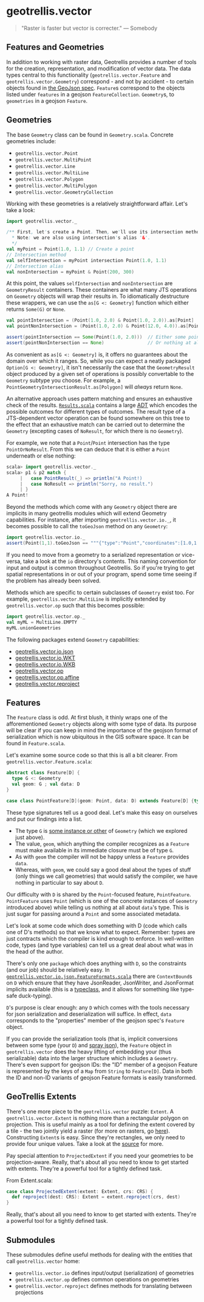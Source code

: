 # geotrellis.vector

>"Raster is faster but vector is correcter."
— Somebody

## Features and Geometries

In addition to working with raster data, Geotrellis provides
a number of tools for the creation, representation, and
modification of vector data. The data types central to this
functionality (`geotrellis.vector.Feature` and
`geotrellis.vector.Geometry`) correspond - and not by accident -
to certain objects found in [the GeoJson
spec](http://geojson.org/geojson-spec.html). `Feature`s
correspond to the objects listed  under `features` in a
geojson `FeatureCollection`. `Geometry`s, to `geometries`
in a geojson `Feature`.

## Geometries

The base `Geometry` class can be found in `Geometry.scala`.
Concrete geometries include:
- `geotrellis.vector.Point`
- `geotrellis.vector.MultiPoint`
- `geotrellis.vector.Line`
- `geotrellis.vector.MultiLine`
- `geotrellis.vector.Polygon`
- `geotrellis.vector.MultiPolygon`
- `geotrellis.vector.GeometryCollection`

Working with these geometries is a relatively straightforward
affair. Let's take a look:

```scala
import geotrellis.vector._

/** First, let's create a Point. Then, we'll use its intersection method.
  * Note: we are also using intersection's alias '&'.
  */
val myPoint = Point(1.0, 1.1) // Create a point
// Intersection method
val selfIntersection = myPoint intersection Point(1.0, 1.1)
// Intersection alias
val nonIntersection = myPoint & Point(200, 300)
```

At this point, the values `selfIntersection` and `nonIntersection`
are `GeometryResult` containers. These containers are what many JTS
operations on `Geometry` objects will wrap their results in.
To idiomatically destructure these wrappers, we can use the
`as[G <: Geometry]` function which either returns `Some(G)` or `None`.

```scala
val pointIntersection = (Point(1.0, 2.0) & Point(1.0, 2.0)).as[Point]
val pointNonIntersection = (Point(1.0, 2.0) & Point(12.0, 4.0)).as[Point]

assert(pointIntersection == Some(Point(1.0, 2.0)))  // Either some point
assert(pointNonIntersection == None)                // Or nothing at all
```

As convenient as `as[G <: Geometry]` is, it offers no guarantees about
the domain over which it ranges. So, while you can expect a neatly
packaged `Option[G <: Geometry]`, it isn't necessarily the case that the
`GeometryResult` object produced by a given set of operations is
possibly convertable to the `Geometry` subtype you choose. For example,
a `PointGeometryIntersectionResult.as[Polygon]` will *always* return
`None`.

An alternative approach uses pattern matching and ensures an exhaustive
check of the results.
[`Results.scala`](../../vector/src/main/scala/geotrellis/engine/Results.scala)
contains a large
[ADT](https://en.wikipedia.org/wiki/Algebraic_data_type) which encodes
the possible outcomes for different types of outcomes. The result type of
a JTS-dependent vector operation can be found somewhere on this tree to
the effect that an exhaustive match can be carried out to determine the
`Geometry` (excepting cases of `NoResult`, for which there is no
`Geometry`).

For example, we note that a `Point`/`Point` intersection has
the type `PointOrNoResult`. From this we can deduce that it is either a
`Point` underneath or else nothing:

```scala
scala> import geotrellis.vector._
scala> p1 & p2 match {
     |   case PointResult(_) => println("A Point!)
     |   case NoResult => println("Sorry, no result.")
     | }
A Point!
```

Beyond the methods which come with any `Geometry` object there are
implicits in many geotrellis modules which will extend Geometry
capabilities. For instance, after importing `geotrellis.vector.io._`,
it becomes possible to call the `toGeoJson` method on any `Geometry`:

```scala
import geotrellis.vector.io._
assert(Point(1,1).toGeoJson == """{"type":"Point","coordinates":[1.0,1.0]}""")
```

If you need to move from a geometry to a serialized representation or
vice-versa, take a look at the `io` directory's contents. This naming
convention for input and output is common throughout Geotrellis.
So if you're trying to get spatial representations in or out of your
program, spend some time seeing if the problem has already been solved.

Methods which are specific to certain subclasses of `Geometry` exist too.
For example, `geotrellis.vector.MultiLine` is implicitly extended by
`geotrellis.vector.op` such that this becomes possible:

```scala
import geotrellis.vector.op._
val myML = MultiLine.EMPTY
myML.unionGeometries
```

The following packages extend `Geometry` capabilities:
- [geotrellis.vector.io.json](io/json/)
- [geotrellis.vector.io.WKT](io/WKT/)
- [geotrellis.vector.io.WKB](io/WKB/)
- [geotrellis.vector.op](op/)
- [geotrellis.vector.op.affine](op/affine/)
- [geotrellis.vector.reproject](reproject/)

## Features
The `Feature` class is odd. At first blush, it thinly wraps one of the
afforementioned `Geometry` objects along with some type of data. Its
purpose will be clear if you can keep in mind the importance of the
geojson format of serialization which is now ubiquitous in the GIS
software space. It can be found in `Feature.scala`.

Let's examine some source code so that this is all a bit clearer.
From `geotrellis.vector.Feature.scala`:

```scala
abstract class Feature[D] {
  type G <: Geometry
  val geom: G ; val data: D
}

case class PointFeature[D](geom: Point, data: D) extends Feature[D] {type G = Point}
```
These type signatures tell us a good deal. Let's make this easy
on ourselves and put our findings into a list.
- The type `G` is [some instance or other](http://docs.scala-lang.org/tutorials/tour/upper-type-bounds.html)
of `Geometry` (which we explored just above).
- The value, `geom`, which anything the compiler recognizes as a
`Feature` must make available in its immediate closure must be of type `G`.
- As with `geom` the compiler will not be happy unless a `Feature` provides `data`.
- Whereas, with `geom`, we could say a good deal about the types of
  stuff (only things we call geometries) that would satisfy the compiler,
  we have nothing in particular to say about `D`.

Our difficulty with `D` is shared by the `Point`-focused feature,
`PointFeature`. `PointFeature` uses `Point` (which is one of the concrete instances
of `Geometry` introduced above) while telling us nothing at all about `data`'s
type. This is just sugar for passing around a `Point` and some
associated metadata.

Let's look at some code which does something with D (code which calls
one of D's methods) so that we know what to expect. Remember: types are
just contracts which the compiler is kind enough to enforce. In
well-written code, types (and type variables) can tell us a great deal
about what was in the head of the author.

There's only one `package` which does anything with `D`, so the
constraints (and our job) should be relatively easy.
In [`geotrellis.vector.io.json.FeatureFormats.scala`](../../vector/src/main/scala/vector/io/json/FeatureFormats.scala)
there are `ContextBound`s on `D` which ensure that they have JsonReader,
JsonWriter, and JsonFormat implicits available (this is a
[typeclass](http://danielwestheide.com/blog/2013/02/06/the-neophytes-guide-to-scala-part-12-type-classes.html),
and it allows for something like type-safe duck-typing).

`D`'s purpose is clear enough: any `D` which comes with the tools
necessary for json serialization and deserialization will suffice.
In effect, `data` corresponds to the "properties" member of the
geojson spec's `Feature` object.

If you can provide the serialization tools (that is, implicit
conversions between some type (your `D`) and [spray json](https://github.com/spray/spray-json)),
the `Feature` object in `geotrellis.vector` does the heavy lifting
of embedding your (thus serializable) data into the larger structure
which includes a `Geometry`. There's even support for geojson IDs: the
"ID" member of a geojson Feature is represented by the keys of a `Map`
from `String` to `Feature[D]`. Data in both the ID and non-ID variants
of geojson Feature formats is easily transformed.

## GeoTrellis Extents

There's one more piece to the `geotrellis.vector` puzzle: `Extent`.
A `geotrellis.vector.Extent` is nothing more than a rectangular
polygon on projection. This is useful mainly as a tool for defining the
extent covered by a tile - the two jointly yield a raster (for more
on rasters, go [here](../../raster/src/main/scala/geotrellis/raster)).
Constructing `Extent`s is easy. Since they're rectangles,
we only need to provide four unique values. Take a look at the
[source](../../vector/src/main/scala/geotrellis/vector/Extent.scala) for
more.

Pay special attention to `ProjectedExtent` if you need your geometries
to be projection-aware. Really, that's about all you need to know to get
started with extents. They're a powerful tool for a tightly defined task.

From Extent.scala:

```scala
case class ProjectedExtent(extent: Extent, crs: CRS) {
  def reproject(dest: CRS): Extent = extent.reproject(crs, dest)
}
```

Really, that's about all you need to know to get started with
extents. They're a powerful tool for a tightly defined task.

## Submodules

These submodules define useful methods for dealing with
the entities that call `geotrellis.vector` home:
- `geotrellis.vector.io` defines input/output (serialization) of geometries
- `geotrellis.vector.op` defines common operations on geometries
- `geotrellis.vector.reproject` defines methods for translating between projections
